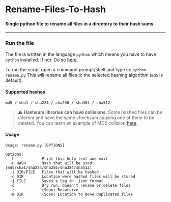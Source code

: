 # Rename-Files-To-Hash
#### Single python file to rename all files in a directory to their hash sums.

---

### Run the file
The file is written in the language `python` which means you have to have `python` installed.
If not: Do so [here](https://www.python.org/).

To run the script open a command prompt/shell and type in: `python rename.py`
This will rename all files to the selected hashing algorithm (`md5` is default).

#### Supported hashes
```
md5 / sha1 / sha224 / sha256 / sha384 / sha512
```

> :warning: **Hashsum libraries can have collisions**: Some hashed files can be diferent and have the same checksum causing one of them to be deleted. You can learn an example of MD5 collision [here](https://www.mscs.dal.ca/~selinger/md5collision/).

#### Usage
```
Usage: rename.py [OPTIONS]

Options:
  -h            Print this help text and exit
  -H HASH       Hash that will be used: [md5/sha1/sha224/sha256/sha384/sha512]
  -i DIR/FILE   Files that will be hashed
  -o DIR        Location were hashed files will be stored  
  -j FILE       Saves a log in .json format
  -d            Dry run, doesn't rename or delete files
  -r            (Soon) Recursive
  -m DIR        (Soon) Location to move duplicated files
```
